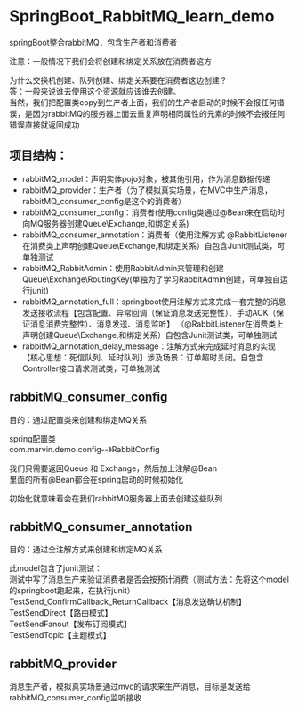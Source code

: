 # SpringBoot_RabbitMQ_learn_demo
springBoot整合rabbitMQ，包含生产者和消费者

注意：一般情况下我们会将创建和绑定关系放在消费者这方

为什么交换机创建、队列创建、绑定关系要在消费者这边创建？<br>
答：一般来说谁去使用这个资源就应该谁去创建。<br>
当然，我们把配置类copy到生产者上面，我们的生产者启动的时候不会报任何错误，是因为rabbitMQ的服务器上面去重复声明相同属性的元素的时候不会报任何错误直接就返回成功


## 项目结构：
- rabbitMQ_model：声明实体pojo对象，被其他引用，作为消息数据传递
- rabbitMQ_provider：生产者（为了模拟真实场景，在MVC中生产消息，rabbitMQ_consumer_config是这个的消费者）
- rabbitMQ_consumer_config：消费者(使用config类通过@Bean来在启动时向MQ服务器创建Queue\Exchange,和绑定关系)
- rabbitMQ_consumer_annotation：消费者（使用注解方式 @RabbitListener在消费类上声明创建Queue\Exchange,和绑定关系）自包含Junit测试类，可单独测试
- rabbitMQ_RabbitAdmin：使用RabbitAdmin来管理和创建Queue\Exchange\RoutingKey(单独为了学习RabbitAdmin创建，可单独自运行junit)
- rabbitMQ_annotation_full：springboot使用注解方式来完成一套完整的消息发送接收流程【包含配置、异常回调（保证消息发送完整性）、手动ACK（保证消息消费完整性）、消息发送、消息监听】 （@RabbitListener在消费类上声明创建Queue\Exchange,和绑定关系）自包含Junit测试类，可单独测试
- rabbitMQ_annotation_delay_message：注解方式来完成延时消息的实现【核心思想：死信队列、延时队列】涉及场景：订单超时关闭。自包含Controller接口请求测试类，可单独测试


## rabbitMQ_consumer_config
目的：通过配置类来创建和绑定MQ关系

spring配置类<br>
com.marvin.demo.config--》RabbitConfig

我们只需要返回Queue 和 Exchange，然后加上注解@Bean<br>
里面的所有@Bean都会在spring启动的时候初始化

初始化就意味着会在我们rabbitMQ服务器上面去创建这些队列

## rabbitMQ_consumer_annotation
目的：通过全注解方式来创建和绑定MQ关系

此model包含了junit测试：<br>
测试中写了消息生产来验证消费者是否会按预计消费（测试方法：先将这个model的springboot跑起来，在执行junit）<br>
TestSend_ConfirmCallback_ReturnCallback【消息发送确认机制】<br>
TestSendDirect【路由模式】<br>
TestSendFanout【发布订阅模式】<br>
TestSendTopic【主题模式】<br>


## rabbitMQ_provider
消息生产者，模拟真实场景通过mvc的请求来生产消息，目标是发送给rabbitMQ_consumer_config监听接收